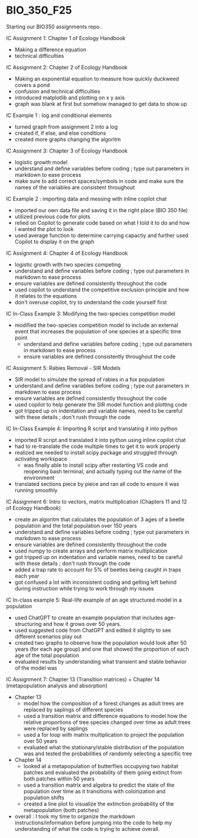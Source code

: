 # BIO_350_F25
Starting our BIO350 assignments repo.

IC Assignment 1: Chapter 1 of Ecology Handbook
 -  Making a difference equation
 -  technical difficulties 

IC Assignment 2: Chapter 2 of Ecology Handbook
 -  Making an exponential equation to measure how quickly duckweed covers a pond
 -  confusion and technical difficulties
 -  introduced matplotlib and plotting on x y axis
 -  graph was blank at first but somehow managed to get data to show up 

IC Example 1 : log and conditional elements
 - turned graph from assignment 2 into a log 
 - created if, if else, and else conditions 
 - created more graphs changing the algoritm

IC Assignment 3: Chapter 3 of Ecology Handbook
 - logistic growth model
 - understand and define variables before coding ; type out parameters in markdown to ease process
 - make sure to add correct spaces/symbols in code and make sure the names of the variables are consistent throughout

IC Example 2 : importing data and messing with inline copilot chat
 - imported our own data file and saving it in the right place (BIO 350 file)
 - utilized previous code for plots
 - relied on Copilot to generate code based on what I told it to do and how I wanted the plot to look
 - used average function to determine carrying capactiy and further used Copilot to display it on the graph

IC Assignment 4: Chapter 4 of Ecology Handbook
 - logistic growth with two species competing
 - understand and define variables before coding ; type out parameters in markdown to ease process
 - ensure variables are defined consistently throughout the code
 - used copilot to understand the competitive exclusion principle and how it relates to the equations
 - don't overuse copilot, try to understand the code yourself first

IC In-Class Example 3: Modifying the two-species competition model
 - modified the two-species competition model to include an external event that increases the population of one species at a specific time point
    - understand and define variables before coding ; type out parameters in markdown to ease process
    - ensure variables are defined consistently throughout the code
    
IC Assignment 5: Rabies Removal - SIR Models
 - SIR model to simulate the spread of rabies in a fox population
 - understand and define variables before coding ; type out parameters in markdown to ease process
 - ensure variables are defined consistently throughout the code
 - used copilot to help generate the SIR model function and plotting code
 - got tripped up on indentation and variable names, need to be careful with these details ; don't rush through the code

IC In-Class Example 4: Importing R script and translating it into python
 - imported R script and translated it into python using inline copilot chat
 - had to re-translate the code multiple times to get it to work properly
 - realized we needed to install scipy package and struggled through activating workspace 
    - was finally able to install scipy after restarting VS code and reopening bash terminal, and actually typing out the name of the environment 
 - translated sections piece by piece and ran all code to ensure it was running smoothly   

IC Assignment 6: Intro to vectors, matrix multiplication (Chapters 11 and 12 of Ecology Handbook)
 - create an algoritm that calculates the population of 3 ages of a beetle population and the total population over 150 years
 - understand and define variables before coding ; type out parameters in markdown to ease process
 - ensure variables are defined consistently throughout the code
 - used numpy to create arrays and perform matrix multiplication
 - got tripped up on indentation and variable names, need to be careful with these details ; don't rush through the code
 - added a trap rate to account for 5% of beetles being caught in traps each year
 - got confused a lot with inconsistent coding and getting left behind during instruction while trying to work through my issues

 IC In-class example 5: Real-life example of an age structured model in a population
 - used ChatGPT to create an example population that includes age-structuring and how it grows over 50 years. 
 - used suggested code from ChatGPT and edited it slightly to see different scenarios play out
 - created two graphs to observe how the population would look after 50 years (for each age group) and one that showed the proportion of each age of the total population
 - evaluated results by understanding what transient and stable behavior of the model was 

 IC Assignment 7: Chapter 13 (Transition matrices) + Chapter 14 (metapopulation analysis and absorption)
 - Chapter 13
   - model how the composition of a forest changes as adult trees are replaced by saplings of different species 
   - used a transition matrix and difference equations to model how the relative proportions of tree species changed over time as adult trees were replaced by saplings
   - used a for loop with matrix multiplication to project the population over 50 years
   - evaluated what the stationary/stable distribution of the population was and tested the probabilities of randomly selecting a specific tree
- Chapter 14
   - looked at a metapopulation of butterflies occupying two habitat patches and evaluated the probability of them going extinct from both patches within 50 years
   - used a transition matrix and algebra to predict the state of the population over time as it transitions with colonization and population shifts
   - created a line plot to visualize the extinction probability of the metapopulation (both patches)
- overall : I took my time to organize the markdown instructions/information before jumping into the code to help my understanding of what the code is trying to achieve overall.